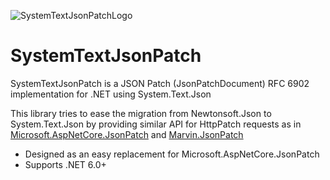 ![SystemTextJsonPatchLogo](https://raw.githubusercontent.com/Havunen/SystemTextJsonPatch/main/logo.png)

# SystemTextJsonPatch

SystemTextJsonPatch is a JSON Patch (JsonPatchDocument) RFC 6902 implementation for .NET using System.Text.Json

This library tries to ease the migration from Newtonsoft.Json to System.Text.Json by providing
similar API for HttpPatch requests as in [Microsoft.AspNetCore.JsonPatch](https://github.com/dotnet/aspnetcore/tree/main/src/Features/JsonPatch) and [Marvin.JsonPatch](https://github.com/KevinDockx/JsonPatch)

* Designed as an easy replacement for Microsoft.AspNetCore.JsonPatch
* Supports .NET 6.0+